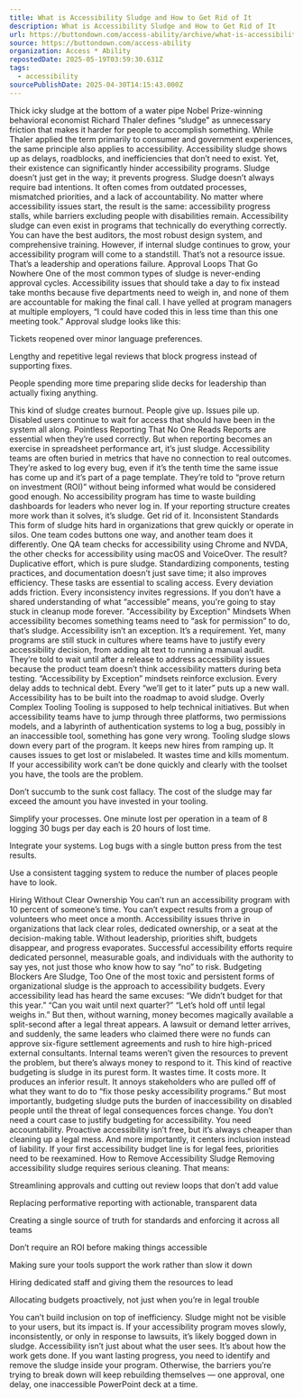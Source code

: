 ```yaml
---
title: What is Accessibility Sludge and How to Get Rid of It
description: What is Accessibility Sludge and How to Get Rid of It
url: https://buttondown.com/access-ability/archive/what-is-accessibility-sludge-and-how-to-get-rid/
source: https://buttondown.com/access-ability
organization: Access * Ability
repostedDate: 2025-05-19T03:59:30.631Z
tags:
  - accessibility
sourcePublishDate: 2025-04-30T14:15:43.000Z
---
```


Thick icky sludge at the bottom of a water pipe
Nobel Prize-winning behavioral economist Richard Thaler defines “sludge” as unnecessary friction that makes it harder for people to accomplish something. While Thaler applied the term primarily to consumer and government experiences, the same principle also applies to accessibility. Accessibility sludge shows up as delays, roadblocks, and inefficiencies that don’t need to exist. Yet, their existence can significantly hinder accessibility programs. Sludge doesn’t just get in the way; it prevents progress.
Sludge doesn’t always require bad intentions. It often comes from outdated processes, mismatched priorities, and a lack of accountability. No matter where accessibility issues start, the result is the same: accessibility progress stalls, while barriers excluding people with disabilities remain.
Accessibility sludge can even exist in programs that technically do everything correctly. You can have the best auditors, the most robust design system, and comprehensive training. However, if internal sludge continues to grow, your accessibility program will come to a standstill. That’s not a resource issue. That’s a leadership and operations failure.
Approval Loops That Go Nowhere
One of the most common types of sludge is never-ending approval cycles. Accessibility issues that should take a day to fix instead take months because five departments need to weigh in, and none of them are accountable for making the final call. I have yelled at program managers at multiple employers, “I could have coded this in less time than this one meeting took.” Approval sludge looks like this:

Tickets reopened over minor language preferences.

Lengthy and repetitive legal reviews that block progress instead of supporting fixes.

People spending more time preparing slide decks for leadership than actually fixing anything.

This kind of sludge creates burnout. People give up. Issues pile up. Disabled users continue to wait for access that should have been in the system all along.
Pointless Reporting That No One Reads
Reports are essential when they’re used correctly. But when reporting becomes an exercise in spreadsheet performance art, it’s just sludge. Accessibility teams are often buried in metrics that have no connection to real outcomes. They’re asked to log every bug, even if it’s the tenth time the same issue has come up and it’s part of a page template. They’re told to “prove return on investment (ROI)” without being informed what would be considered good enough.
No accessibility program has time to waste building dashboards for leaders who never log in. If your reporting structure creates more work than it solves, it’s sludge. Get rid of it.
Inconsistent Standards
This form of sludge hits hard in organizations that grew quickly or operate in silos. One team codes buttons one way, and another team does it differently. One QA team checks for accessibility using Chrome and NVDA, the other checks for accessibility using macOS and VoiceOver. The result? Duplicative effort, which is pure sludge.
Standardizing components, testing practices, and documentation doesn’t just save time; it also improves efficiency. These tasks are essential to scaling access. Every deviation adds friction. Every inconsistency invites regressions. If you don’t have a shared understanding of what “accessible” means, you're going to stay stuck in cleanup mode forever.
"Accessibility by Exception" Mindsets
When accessibility becomes something teams need to “ask for permission” to do, that’s sludge. Accessibility isn’t an exception. It’s a requirement. Yet, many programs are still stuck in cultures where teams have to justify every accessibility decision, from adding alt text to running a manual audit. They’re told to wait until after a release to address accessibility issues because the product team doesn’t think accessibility matters during beta testing.
“Accessibility by Exception” mindsets reinforce exclusion. Every delay adds to technical debt. Every “we’ll get to it later” puts up a new wall. Accessibility has to be built into the roadmap to avoid sludge.
Overly Complex Tooling
Tooling is supposed to help technical initiatives. But when accessibility teams have to jump through three platforms, two permissions models, and a labyrinth of authentication systems to log a bug, possibly in an inaccessible tool, something has gone very wrong. Tooling sludge slows down every part of the program. It keeps new hires from ramping up. It causes issues to get lost or mislabeled. It wastes time and kills momentum.
If your accessibility work can’t be done quickly and clearly with the toolset you have, the tools are the problem.

Don’t succumb to the sunk cost fallacy.  The cost of the sludge may far exceed the amount you have invested in your tooling.

Simplify your processes.  One minute lost per operation in a team of 8 logging 30 bugs per day each is 20 hours of lost time.

Integrate your systems. Log bugs with a single button press from the test results.

Use a consistent tagging system to reduce the number of places people have to look.

Hiring Without Clear Ownership
You can’t run an accessibility program with 10 percent of someone’s time. You can’t expect results from a group of volunteers who meet once a month. Accessibility issues thrive in organizations that lack clear roles, dedicated ownership, or a seat at the decision-making table. Without leadership, priorities shift, budgets disappear, and progress evaporates.
Successful accessibility efforts require dedicated personnel, measurable goals, and individuals with the authority to say yes, not just those who know how to say “no” to risk.
Budgeting Blockers Are Sludge, Too
One of the most toxic and persistent forms of organizational sludge is the approach to accessibility budgets. Every accessibility lead has heard the same excuses: “We didn’t budget for that this year.” “Can you wait until next quarter?” “Let’s hold off until legal weighs in.”
But then, without warning, money becomes magically available a split-second after a legal threat appears. A lawsuit or demand letter arrives, and suddenly, the same leaders who claimed there were no funds can approve six-figure settlement agreements and rush to hire high-priced external consultants. Internal teams weren’t given the resources to prevent the problem, but there’s always money to respond to it.
This kind of reactive budgeting is sludge in its purest form. It wastes time. It costs more. It produces an inferior result. It annoys stakeholders who are pulled off of what they want to do to “fix those pesky accessibility programs.” But most importantly, budgeting sludge puts the burden of inaccessibility on disabled people until the threat of legal consequences forces change. You don’t need a court case to justify budgeting for accessibility. You need accountability.
Proactive accessibility isn’t free, but it’s always cheaper than cleaning up a legal mess. And more importantly, it centers inclusion instead of liability. If your first accessibility budget line is for legal fees, priorities need to be reexamined.
How to Remove Accessibility Sludge
Removing accessibility sludge requires serious cleaning. That means:

Streamlining approvals and cutting out review loops that don’t add value

Replacing performative reporting with actionable, transparent data

Creating a single source of truth for standards and enforcing it across all teams

Don’t require an ROI before making things accessible

Making sure your tools support the work rather than slow it down

Hiring dedicated staff and giving them the resources to lead

Allocating budgets proactively, not just when you’re in legal trouble

You can’t build inclusion on top of inefficiency. Sludge might not be visible to your users, but its impact is. If your accessibility program moves slowly, inconsistently, or only in response to lawsuits, it’s likely bogged down in sludge.
Accessibility isn’t just about what the user sees. It’s about how the work gets done. If you want lasting progress, you need to identify and remove the sludge inside your program. Otherwise, the barriers you’re trying to break down will keep rebuilding themselves — one approval, one delay, one inaccessible PowerPoint deck at a time.